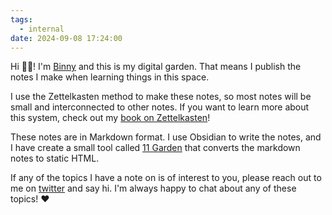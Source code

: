 ```yaml
---
tags:
  - internal
date: 2024-09-08 17:24:00
---
```


Hi 👋🏾! I'm [Binny](https://binnyva.com/) and this is my digital garden. That means I publish the notes I make when learning things in this space.

I use the Zettelkasten method to make these notes, so most notes will be small and interconnected to other notes. If you want to learn more about this system, check out my [book on Zettelkasten](https://mindos.in/zettelkasten-art-of-knowledge-management/)!

These notes are in Markdown format. I use Obsidian to write the notes, and I have create a small tool called [11 Garden](https://github.com/binnyva/11-garden) that converts the markdown notes to static HTML.

If any of the topics I have a note on is of interest to you, please reach out to me on [twitter](https://twitter.com/binnyva) and say hi. I'm always happy to chat about any of these topics! ❤️
